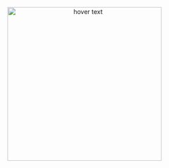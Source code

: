 <p align="center">
  <img src="[your_relative_path_here](https://github.com/astra1414/astra1414/blob/main/7dc919beda40bc57af8ee8c84834e1e5.png)" width="350" title="hover text">
</p>
